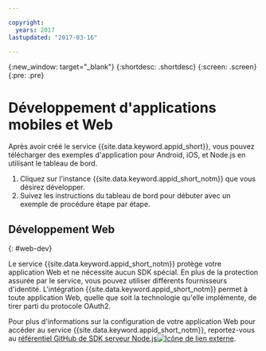 ```yaml
---

copyright:
  years: 2017
lastupdated: "2017-03-16"

---
```


{:new_window: target="_blank"}
{:shortdesc: .shortdesc}
{:screen: .screen}
{:pre: .pre}

# Développement d'applications mobiles et Web

Après avoir créé le service {{site.data.keyword.appid_short}}, vous pouvez télécharger des exemples d'application pour Android, iOS, et Node.js en utilisant le tableau de bord.

1. Cliquez sur l'instance {{site.data.keyword.appid_short_notm}} que vous désirez développer.
2. Suivez les instructions du tableau de bord pour débuter avec un exemple de procédure étape par étape.



## Développement Web
{: #web-dev}

Le service {{site.data.keyword.appid_short_notm}} protège votre application Web et ne nécessite aucun SDK spécial. En plus de la protection assurée par le service, vous pouvez utiliser différents fournisseurs d'identité. L'intégration {{site.data.keyword.appid_short_notm}} permet à toute application Web, quelle que soit la technologie qu'elle implémente, de tirer parti du protocole OAuth2.

Pour plus d'informations sur la configuration de votre application Web pour accéder au service {{site.data.keyword.appid_short_notm}}, reportez-vous au <a href="https://github.com/ibm-cloud-security/appid-serversdk-nodejs" target="_blank">référentiel GitHub de SDK serveur Node.js<img src="../../icons/launch-glyph.svg" alt="Icône de lien externe"></a>.
